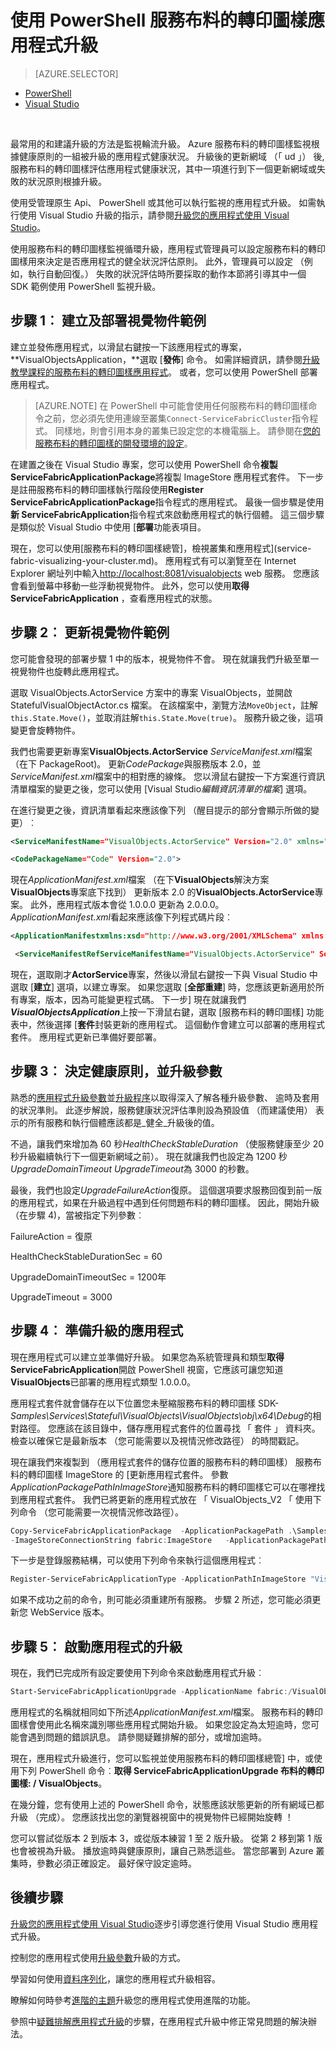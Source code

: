 <properties
   pageTitle="使用 PowerShell 服務布料的轉印圖樣應用程式升級 |Microsoft Azure"
   description="本文將引導部署服務布料的轉印圖樣的應用程式、 變更程式碼，以及全面使用 PowerShell 升級體驗。"
   services="service-fabric"
   documentationCenter=".net"
   authors="mani-ramaswamy"
   manager="timlt"
   editor=""/>

<tags
   ms.service="service-fabric"
   ms.devlang="dotnet"
   ms.topic="article"
   ms.tgt_pltfrm="NA"
   ms.workload="NA"
   ms.date="09/14/2016"
   ms.author="subramar"/>


# <a name="service-fabric-application-upgrade-using-powershell"></a>使用 PowerShell 服務布料的轉印圖樣應用程式升級

> [AZURE.SELECTOR]
- [PowerShell](service-fabric-application-upgrade-tutorial-powershell.md)
- [Visual Studio](service-fabric-application-upgrade-tutorial.md)

<br/>

最常用的和建議升級的方法是監視輪流升級。  Azure 服務布料的轉印圖樣監視根據健康原則的一組被升級的應用程式健康狀況。 升級後的更新網域 （「 ud 」） 後, 服務布料的轉印圖樣評估應用程式健康狀況，其中一項進行到下一個更新網域或失敗的狀況原則根據升級。

使用受管理原生 Api、 PowerShell 或其他可以執行監視的應用程式升級。 如需執行使用 Visual Studio 升級的指示，請參閱[升級您的應用程式使用 Visual Studio](service-fabric-application-upgrade-tutorial.md)。

使用服務布料的轉印圖樣監視循環升級，應用程式管理員可以設定服務布料的轉印圖樣用來決定是否應用程式的健全狀況評估原則。 此外，管理員可以設定 （例如，執行自動回復。） 失敗的狀況評估時所要採取的動作本節將引導其中一個 SDK 範例使用 PowerShell 監視升級。

## <a name="step-1-build-and-deploy-the-visual-objects-sample"></a>步驟 1︰ 建立及部署視覺物件範例


建立並發佈應用程式，以滑鼠右鍵按一下該應用程式的專案， **VisualObjectsApplication，**選取 [**發佈**] 命令。  如需詳細資訊，請參閱[升級教學課程的服務布料的轉印圖樣應用程式](service-fabric-application-upgrade-tutorial.md)。  或者，您可以使用 PowerShell 部署應用程式。

> [AZURE.NOTE] 在 PowerShell 中可能會使用任何服務布料的轉印圖樣命令之前，您必須先使用連線至叢集`Connect-ServiceFabricCluster`指令程式。 同樣地，則會引用本身的叢集已設定您的本機電腦上。 請參閱在[您的服務布料的轉印圖樣的開發環境的設定](service-fabric-get-started.md)。

在建置之後在 Visual Studio 專案，您可以使用 PowerShell 命令**複製 ServiceFabricApplicationPackage**將複製 ImageStore 應用程式套件。 下一步是註冊服務布料的轉印圖樣執行階段使用**Register ServiceFabricApplicationPackage**指令程式的應用程式。 最後一個步驟是使用**新 ServiceFabricApplication**指令程式來啟動應用程式的執行個體。  這三個步驟是類似於 Visual Studio 中使用 [**部署**功能表項目。

現在，您可以使用[服務布料的轉印圖樣總管]，檢視叢集和應用程式](service-fabric-visualizing-your-cluster.md)。 應用程式有可以瀏覽至在 Internet Explorer 網址列中輸入[http://localhost:8081/visualobjects](http://localhost:8081/visualobjects) web 服務。  您應該會看到螢幕中移動一些浮動視覺物件。  此外，您可以使用**取得 ServiceFabricApplication** ，查看應用程式的狀態。

## <a name="step-2-update-the-visual-objects-sample"></a>步驟 2︰ 更新視覺物件範例

您可能會發現的部署步驟 1 中的版本，視覺物件不會。 現在就讓我們升級至單一視覺物件也旋轉此應用程式。

選取 VisualObjects.ActorService 方案中的專案 VisualObjects，並開啟 StatefulVisualObjectActor.cs 檔案。 在該檔案中，瀏覽方法`MoveObject`，註解`this.State.Move()`，並取消註解`this.State.Move(true)`。 服務升級之後，這項變更會旋轉物件。

我們也需要更新專案**VisualObjects.ActorService** *ServiceManifest.xml*檔案 （在下 PackageRoot)。 更新*CodePackage*與服務版本 2.0，並*ServiceManifest.xml*檔案中的相對應的線條。
您以滑鼠右鍵按一下方案進行資訊清單檔案的變更之後，您可以使用 [Visual Studio*編輯資訊清單的檔案*] 選項。


在進行變更之後，資訊清單看起來應該像下列 （醒目提示的部分會顯示所做的變更）︰

```xml
<ServiceManifestName="VisualObjects.ActorService" Version="2.0" xmlns="http://schemas.microsoft.com/2011/01/fabric" xmlns:xsi="http://www.w3.org/2001/XMLSchema-instance">

<CodePackageName="Code" Version="2.0">
```

現在*ApplicationManifest.xml*檔案 （在下**VisualObjects**解決方案**VisualObjects**專案底下找到） 更新版本 2.0 的**VisualObjects.ActorService**專案。 此外，應用程式版本會從 1.0.0.0 更新為 2.0.0.0。 *ApplicationManifest.xml*看起來應該像下列程式碼片段︰

```xml
<ApplicationManifestxmlns:xsd="http://www.w3.org/2001/XMLSchema" xmlns:xsi="http://www.w3.org/2001/XMLSchema-instance" ApplicationTypeName="VisualObjects" ApplicationTypeVersion="2.0.0.0" xmlns="http://schemas.microsoft.com/2011/01/fabric">

 <ServiceManifestRefServiceManifestName="VisualObjects.ActorService" ServiceManifestVersion="2.0" />
```


現在，選取剛才**ActorService**專案，然後以滑鼠右鍵按一下與 Visual Studio 中選取 [**建立**] 選項，以建立專案。 如果您選取 [**全部重建**] 時，您應該更新適用於所有專案，版本，因為可能變更程式碼。 下一步] 現在就讓我們***VisualObjectsApplication***上按一下滑鼠右鍵，選取 [服務布料的轉印圖樣] 功能表中，然後選擇 [**套件**封裝更新的應用程式。 這個動作會建立可以部署的應用程式套件。  應用程式更新已準備好要部署。


## <a name="step-3--decide-on-health-policies-and-upgrade-parameters"></a>步驟 3︰ 決定健康原則，並升級參數

熟悉的[應用程式升級參數](service-fabric-application-upgrade-parameters.md)並[升級程序](service-fabric-application-upgrade.md)以取得深入了解各種升級參數、 逾時及套用的狀況準則。 此逐步解說，服務健康狀況評估準則設為預設值 （而建議使用） 表示的所有服務和執行個體應該都是_健全_升級後的值。  

不過，讓我們來增加為 60 秒*HealthCheckStableDuration* （使服務健康至少 20 秒升級繼續執行下一個更新網域之前）。  現在就讓我們也設定為 1200 秒*UpgradeDomainTimeout* *UpgradeTimeout*為 3000 的秒數。

最後，我們也設定*UpgradeFailureAction*復原。 這個選項要求服務回復到前一版的應用程式，如果在升級過程中遇到任何問題布料的轉印圖樣。 因此，開始升級 （在步驟 4)，當被指定下列參數︰

FailureAction = 復原

HealthCheckStableDurationSec = 60

UpgradeDomainTimeoutSec = 1200年

UpgradeTimeout = 3000


## <a name="step-4-prepare-application-for-upgrade"></a>步驟 4︰ 準備升級的應用程式

現在應用程式可以建立並準備好升級。 如果您為系統管理員和類型**取得 ServiceFabricApplication**開啟 PowerShell 視窗，它應該可讓您知道**VisualObjects**已部署的應用程式類型 1.0.0.0。  

應用程式套件就會儲存在以下位置您未壓縮服務布料的轉印圖樣 SDK- *Samples\Services\Stateful\VisualObjects\VisualObjects\obj\x64\Debug*的相對路徑。 您應該在該目錄中，儲存應用程式套件的位置尋找 「 套件 」 資料夾。 檢查以確保它是最新版本 （您可能需要以及視情況修改路徑） 的時間戳記。

現在讓我們來複製到 （應用程式套件的儲存位置的服務布料的轉印圖樣） 服務布料的轉印圖樣 ImageStore 的 [更新應用程式套件。 參數*ApplicationPackagePathInImageStore*通知服務布料的轉印圖樣它可以在哪裡找到應用程式套件。 我們已將更新的應用程式放在 「 VisualObjects\_V2 「 使用下列命令 （您可能需要一次視情況修改路徑）。

```powershell
Copy-ServiceFabricApplicationPackage  -ApplicationPackagePath .\Samples\Services\Stateful\VisualObjects\VisualObjects\obj\x64\Debug\Package
-ImageStoreConnectionString fabric:ImageStore   -ApplicationPackagePathInImageStore "VisualObjects\_V2"
```

下一步是登錄服務結構，可以使用下列命令來執行這個應用程式︰

```powershell
Register-ServiceFabricApplicationType -ApplicationPathInImageStore "VisualObjects\_V2"
```

如果不成功之前的命令，則可能必須重建所有服務。 步驟 2 所述，您可能必須更新您 WebService 版本。

## <a name="step-5-start-the-application-upgrade"></a>步驟 5︰ 啟動應用程式的升級

現在，我們已完成所有設定要使用下列命令來啟動應用程式升級︰

```powershell
Start-ServiceFabricApplicationUpgrade -ApplicationName fabric:/VisualObjects -ApplicationTypeVersion 2.0.0.0 -HealthCheckStableDurationSec 60 -UpgradeDomainTimeoutSec 1200 -UpgradeTimeout 3000   -FailureAction Rollback -Monitored
```


應用程式的名稱就相同如下所述*ApplicationManifest.xml*檔案。 服務布料的轉印圖樣會使用此名稱來識別哪些應用程式開始升級。 如果您設定為太短逾時，您可能會遇到問題的錯誤訊息。 請參閱疑難排解的部分，或增加逾時。

現在，應用程式升級進行，您可以監視並使用服務布料的轉印圖樣總管] 中，或使用下列 PowerShell 命令︰**取得 ServiceFabricApplicationUpgrade 布料的轉印圖樣: / VisualObjects**。

在幾分鐘，您有使用上述的 PowerShell 命令，狀態應該狀態更新的所有網域已都升級 （完成）。 您應該找出您的瀏覽器視窗中的視覺物件已經開始旋轉 ！

您可以嘗試從版本 2 到版本 3，或從版本練習 1 至 2 版升級。 從第 2 移到第 1 版也會被視為升級。 播放逾時與健康原則，讓自己熟悉這些。 當您部署到 Azure 叢集時，參數必須正確設定。 最好保守設定逾時。


## <a name="next-steps"></a>後續步驟

[升級您的應用程式使用 Visual Studio](service-fabric-application-upgrade-tutorial.md)逐步引導您進行使用 Visual Studio 應用程式升級。

控制您的應用程式使用[升級參數](service-fabric-application-upgrade-parameters.md)升級的方式。

學習如何使用[資料序列化](service-fabric-application-upgrade-data-serialization.md)，讓您的應用程式升級相容。

瞭解如何時參考[進階的主題](service-fabric-application-upgrade-advanced.md)升級您的應用程式使用進階的功能。

參照中[疑難排解應用程式升級](service-fabric-application-upgrade-troubleshooting.md)的步驟，在應用程式升級中修正常見問題的解決辦法。
